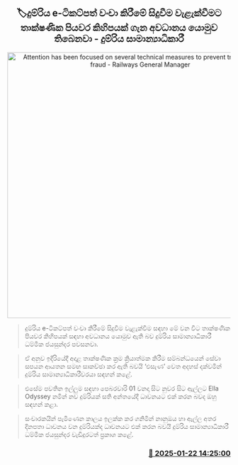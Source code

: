 <p align='center'><b><h2 align='center' title='Attention has been focused on several technical measures to prevent train e-ticket fraud - Railways General Manager'>🏷දුම්රිය e-ටිකට්පත් වංචා කිරීමේ සිදුවීම වැළැක්වීමට තාක්ෂණික පියවර කිහිපයක් ගැන අවධානය යොමුව තිබෙනවා - දුම්රිය සාමාන්‍යාධිකාරී</h2></b></p>
<p align='center'><img src='https://helakuru.sgp1.cdn.digitaloceanspaces.com/esana/images/lib/ella-nine-archived.jpg' width='600' alt='Attention has been focused on several technical measures to prevent train e-ticket fraud - Railways General Manager'></p>

> දුම්රිය e-ටිකට්පත් වංචා කිරීමේ සිදුවීම වැළැක්වීම සඳහා මේ වන විට තාක්ෂණික පියවර කිහිපයක් සඳහා අවධානය යොමුව ඇති බව දුම්රිය සාමාන්‍යාධිකාරී ධම්මික ජයසුන්දර පවසනවා.

> ඒ අනුව ඉදිරියේදී අදාළ තාක්ෂණික ක්‍රම ක්‍රියාත්මක කිරීම සම්බන්ධයෙන් සේවා සපයන ආයතන සමඟ සාකච්ඡා කර ඇති බවයි ‘එසැණ’ වෙත අදහස් දක්වමින් දුම්රිය සාමාන්‍යාධිකාරීවරයා සඳහන් කළේ.

> එසේම පවතින ඉල්ලුම සඳහා පෙබරවාරි 01 වනදා සිට නුවර සිට ඇල්ලට Ella Odyssey නමින් නව දුම්රියක් සති අන්තයේදී ධාවනයට එක් කරන බවද ඔහු සඳහන් කළා.

> සංචාරකයින් පැමිණෙන කාලය ඉලක්ක කර ගනිමින් නානුඔය හා ඇල්ල අතර දිනපතා ධාවනය වන දුම්රියක්ද ධාවනයට එක් කරන බවයි දුම්රිය සාමාන්‍යාධිකාරී ධම්මික ජයසුන්දර වැඩිදුරටත් ප්‍රකාශ කළේ.



<h3 align='right'><a href='https://www.helakuru.lk/esana/p/106790/'>📅 2025-01-22 14:25:00</a></h3>
